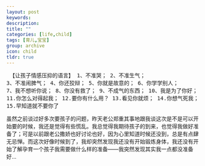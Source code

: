 ```yaml
---
layout: post
keywords: 
description: 
title: ""
categories: [life,child]
tags: [育儿,宝宝]
group: archive
icon: child
tldr: true
---
```


<highlight><pre>
【让孩子情感压抑的语言】
1、不准哭；
2、不准生气；
3、不准闹脾气；
4、你还狡辩；
5、你就是故意的；
6、你学学别人；
7、我不想听你说；
8、你没有救了；
9、不成气的东西；
10、我是为了你好；
11.你怎么对得起我；
12.要你有什么用？
13.看见你就烦；
14.你想气死我；
15.早知道就不要你了</pre></highlight>

虽然之前谈过好多次要孩子的问题，昨天老公郑重其事地跟我谈这次是不是可以开始要的时候，我还是觉得有些慌乱。我总觉得我期待孩子的到来，也觉得我做好准备了；可是以前跟老公撒娇也好讨论也好，因为心里知道时候还没到，总是有点肆无忌惮。而这次好像时候到了，我却突然发现我还没有开始锻炼身体，我还没有开始了解孕育一个孩子我需要做什么样的准备——我突然发现其实我一点都没准备好…
